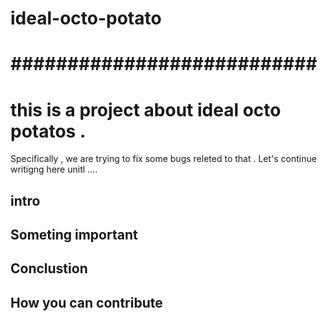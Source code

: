 # ideal-octo-potato
###########################
===============================
 
 # this is a project about ideal octo potatos .
 
 Specifically , we are trying to fix some bugs releted to that .
 Let's continue writigng here unitl ....
 
 ## intro
 
 ## Someting important 
 
 ## Conclustion 
 
 ## How you can contribute
